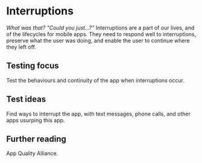 # Interruptions
*What was that? "Could you just...?"* Interruptions are a part of our lives, and of the lifecycles for mobile apps. They need to respond well to interruptions, preserve what the user was doing, and enable the user to continue where they left off.
## Testing focus
Test the behaviours and continuity of the app when interruptions occur.
## Test ideas
Find ways to interrupt the app, with text messages, phone calls, and other apps usurping this app.
## Further reading
App Quality Alliance. 
